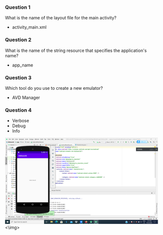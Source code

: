 
### Question 1

What is the name of the layout file for the main activity?
* activity_main.xml

### Question 2

What is the name of the string resource that specifies the application's name?
* app_name

### Question 3

Which tool do you use to create a new emulator?

  * AVD Manager
  
 ### Question 4
 * Verbose
 * Debug
 * Info

<img src="/images/helloworld.png"><\img>
